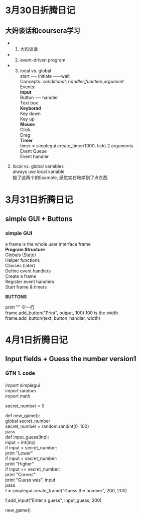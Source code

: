 # 3月30日折腾日记
## 大妈谈话和coursera学习
- 1. 大妈谈话
- 2. event-driven program
- 3. local vs. global  
start --- initiate ----wait  
Concepts: *conditional*; *handler*;*function*;*argument*  
Events:  
**Input**  
Button --- handler  
Text box  
**Keyborad**  
Key down  
Key up  
**Mouse**  
Click  
Drag  
**Timer**  
timer = simplegui.create_timer(1000, tick) 2 arguments  
Event Queue  
Event handler  
2. local vs. global variables  
always use local variable  
敲了这两个的Example, 感觉实在地学到了点东西

# 3月31日折腾日记
## simple GUI + Buttons  
### simple GUI  
a frame is the whole user interface frame  
**Program Structure**  
Globals (State)  
Helper functions  
Classes (later)  
Define event handlers  
Create a frame  
Register event handlers  
Start frame & timers  

**BUTTONS**  

print "" 空一行  
frame.add_button("Print", output, 100)  100 is the width  
frame.add_button(text, button_handler, width)
  

# 4月1日折腾日记  
## Input fields + Guess the number version1  
### GTN 1. code  
####  

import simplegui  
import random  
import math  

secret_number = 0  

def new_game():  
    global secret_number    
    secret_number = random.randint(0, 100)      
    pass    
def input_guess(inp):    
    input = int(inp)    
    if input > secret_number:  
        print "Lower"  
    if input < secret_number:  
        print "Higher"  
    if input == secret_number:  
        print "Correct"  
    print "Guess was", input    
    pass    
    f = simplegui.create_frame("Guess the number", 200, 200)  



f.add_input("Enter a guess", input_guess, 200)  


new_game()


